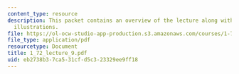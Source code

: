```yaml
---
content_type: resource
description: This packet contains an overview of the lecture along with diagrams and
  illustrations.
file: https://ol-ocw-studio-app-production.s3.amazonaws.com/courses/1-72-groundwater-hydrology-fall-2005/eb2738b37ca531cfd5c323329ee9ff18_1_72_lecture_9.pdf
file_type: application/pdf
resourcetype: Document
title: 1_72_lecture_9.pdf
uid: eb2738b3-7ca5-31cf-d5c3-23329ee9ff18
---
```


